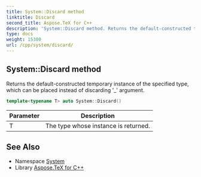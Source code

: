 ```yaml
---
title: System::Discard method
linktitle: Discard
second_title: Aspose.TeX for C++
description: 'System::Discard method. Returns the default-constructed temporary instance of the specified type, which can be placed instead of discarding ''_'' argument in C++.'
type: docs
weight: 15300
url: /cpp/system/discard/
---
```

## System::Discard method


Returns the default-constructed temporary instance of the specified type, which can be placed instead of discarding '_' argument.

```cpp
template<typename T> auto System::Discard()
```


| Parameter | Description |
| --- | --- |
| T | The type whose instance is returned. |

## See Also

* Namespace [System](../)
* Library [Aspose.TeX for C++](../../)
